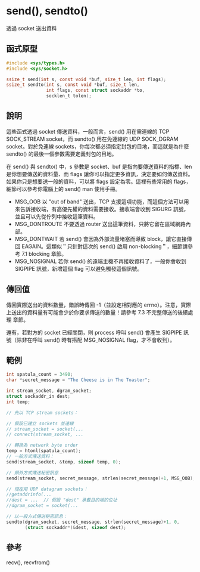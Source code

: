 # send(), sendto()

透過 socket 送出資料

## 函式原型

```c
#include <sys/types.h>
#include <sys/socket.h>

ssize_t send(int s, const void *buf, size_t len, int flags);
ssize_t sendto(int s, const void *buf, size_t len,
               int flags, const struct sockaddr *to,
               socklen_t tolen);
```

## 說明

這些函式透過 socket 傳送資料，一般而言，send() 用在需連線的 TCP SOCK\_STREAM socket，而 sendto() 用在免連線的 UDP SOCK\_DGRAM socket。對於免連線 sockets，你每次都必須指定封包的目地，而這就是為什麼 sendto() 的最後一個參數需要定義封包的目地。

在 send() 與 sendto() 中，s 參數是 socket、buf 是指向要傳送資料的指標、len 是你想要傳送的資料量、而 flags 讓你可以指定更多資訊，決定要如何傳送資料。如果你只是想要送一般的資料，可以將 flags 設定為零。這裡有些常用的 flags，細節可以參考你電腦上的 send() man 使用手冊。

* MSG\_OOB    以 "out of band" 送出，TCP 支援這項功能，而這個方法可以用來告訴接收端，有高優先權的資料需要接收。接收端會收到 SIGURG 訊號，並且可以先從佇列中接收這筆資料。
* MSG\_DONTROUTE    不要透過 router 送出這筆資料，只將它留在區域網路內部。
* MSG\_DONTWAIT    若 send() 會因為外部流量堵塞而導致 block，讓它直接傳回 EAGAIN。這類似＂只針對這次的 send() 啟用 non-blocking＂，細節請參考 7.1 blocking 章節。
* MSG\_NOSIGNAL    若你 send() 的遠端主機不再接收資料了，一般你會收到 SIGPIPE 訊號，新增這個 flag 可以避免觸發這個訊號。

## 傳回值

傳回實際送出的資料數量，錯誤時傳回 -1（並設定相對應的 errno）。注意，實際上送出的資料量有可能會少於你要求傳送的數量！請參考 7.3 不完整傳送的後續處理 章節。

還有，若對方的 socket 已經關閉，則 process 呼叫 send() 會產生 SIGPIPE 訊號（除非在呼叫 send() 時有搭配 MSG\_NOSIGNAL flag，才不會收到）。

## 範例

```c
int spatula_count = 3490;
char *secret_message = "The Cheese is in The Toaster";

int stream_socket, dgram_socket;
struct sockaddr_in dest;
int temp;

// 先以 TCP stream sockets：

// 假設已建立 sockets 並連線
// stream_socket = socket(...
// connect(stream_socket, ...

// 轉換為 network byte order
temp = htonl(spatula_count);
// 一般方式傳送資料：
send(stream_socket, &temp, sizeof temp, 0);

// 頻外方式傳送秘密訊息
send(stream_socket, secret_message, strlen(secret_message)+1, MSG_OOB);

// 現在用 UDP datagram sockets：
//getaddrinfo(...
//dest = ...  // 假設 "dest" 承載目的端的位址
//dgram_socket = socket(...

// 以一般方式傳送秘密訊息：
sendto(dgram_socket, secret_message, strlen(secret_message)+1, 0, 
       (struct sockaddr*)&dest, sizeof dest);
```

## 參考

recv(), recvfrom()
